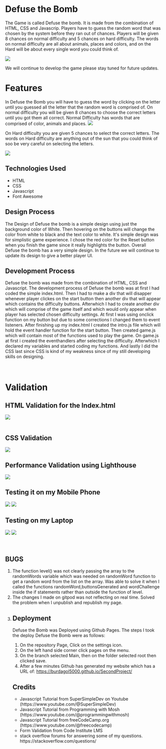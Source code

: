 <h1>Defuse the Bomb</h1>

<p> The Game is called Defuse the bomb. It is made from the combination of HTML, CSS and Javascrip. Players have to guess the random word that was chosen by the system before they ran out of chances. Players will be given 8 chances on normal difficulty and 5 chances on hard difficulty. The words on normal difficulty are all about animals, places and colors, and on the Hard will be about every single word you could think of.</p>

<img src="assets/images/frontpage.png">

We will continue to develop the game please stay tuned for future updates.

<h1>Features</h1>
In Defuse the Bomb you will have to guess the word by clicking on the letter until you guessed all the letter that the random word is comprised of. On normal difficulty you will be given 8 chances to choose the correct letters until you got them all correct. Normal Difficulty has words that are comprised of color, animals and places. 
<img src="assets/images/difficulty.png"></img>

On Hard difficulty you are given 5 chances to select the correct letters. The words on Hard difficulty are anything out of the sun that you could think of soo be very careful on selecting the letters. 

<img src="assets/images/game.png"></img>

<h2>Technologies Used</h2>
<ul>
<li>HTML</li>
<li>CSS</li>
<li>Javascript</li>
<li>Font Awesome</li>
</ul>
<h2>Design Process</h2>
The Design of Defuse the bomb is a simple design using just the background color of White. Then hovering on the buttons will change the color from white to black and the text color to white. It's simple design was for simplistic game experience. I chose the red color for the Reset button when you finish the game since it really highlights the button. Overall Defuse the bomb has a very simple design. In the future we will continue to update its design to give a better player UI.

<br/>
<h2>Development Process</h2>
Defuse the bomb was made from the combination of HTML, CSS and Javascript. The development process of Defuse the bomb was at first I had coded the simple index.html. Then I had to make a div that will disapper whenever player clickes on the start button then another div that will appear which contains the difficulty buttons. Afterwhich I had to create another div which will comprise of the game itself and which would only appear when player has selected chosen difficulty settings. At first I was using onclick function on my button but due to some corrections I changed them to event listeners. After finishing up my index.html I created the intro.js file which will hold the event handler function for the start button. Then created game.js which will contain most of the functions used to play the game. On game.js at first i created the eventhandlers after selecting the difficulty. Afterwhich I declared my variables and started coding my functions. And lastly I did the CSS last since CSS is kind of my weakness since of my still developing skills on designing.

</br>
</br>
</br>
<h1>Validation</h1>
<h2>HTML Validation for the Index.html</h2>

<img src="assets/images/htmlvalid.png"></img>
</br>
</br>
<h2>CSS Validation</h2>
<img src="assets/images/cssvalid.png"></img>

<h2>Performance Validation using Lighthouse</h2>
<img src="assets/images/performance.png"></img>

<h2>Testing it on my Mobile Phone</h2>
<img src="assets/images/mobile1.jpg"></img>
<img src="assets/images/mobile2.jpg"></img>

<h2>Testing on my Laptop</h2>
<img src="assets/images/frontpage.png"></img>
<img src="assets/images/game.png"></img>
<br/><br/>
<br/>
<h2>BUGS</h2>
<ol>
<li>The function level() was not clearly passing the array to the randomWords variable which was needed on randomWord function to get a random word from the list on the array. Was able to solve it when I called the functions randomWord,buttonsGenerated and wordChallenge inside the if statements rather than outside the function of level.
<li>The changes I made on gitpod was not reflecting on real time. Solved the problem when I unpublish and republish my page.
<li>
<h2>Deployment</h2>

Defuse the Bomb was Deployed using Github Pages. The steps I took the deploy Defuse the Bomb were as follows:<br/>
1. On the repository Page, Click on the settings icon. <br/>
2. On the left hand side corner click pages on the menu.<br/>
3. On the branch selected Main, then on the folder selected root then clicked save.
4. After a few minutes Github has generated my website which has a URL of: https://burdagol5000.github.io/SecondProject/

<h2>Credits</h2>

<ul>

<li>Javascript Tutorial from SuperSimpleDev on Youtube (https://www.youtube.com/@SuperSimpleDev)</li>
<li>Javascript Tutorial from Programming with Mosh (https://www.youtube.com/@programmingwithmosh)</li>
<li>Javascript Tutorial from freeCodeCamp.org (https://www.youtube.com/@freecodecamp)</li>
<li>Form Validation from Code Institute LMS</li>
<li>stack overflow forums for answering some of my questions. https://stackoverflow.com/questions/</li>
</ul>
